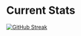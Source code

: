 
# Current Stats 
[![GitHub Streak](https://streak-stats.demolab.com/?user=yasrig&theme=tokyonight-duo)](https://git.io/streak-stats)
